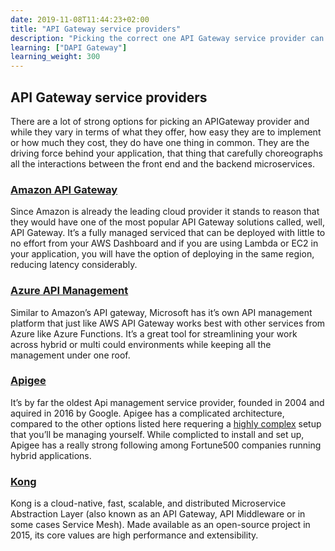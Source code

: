 ```yaml
---
date: 2019-11-08T11:44:23+02:00
title: "API Gateway service providers"
description: "Picking the correct one API Gateway service provider can be difficult"
learning: ["DAPI Gateway"]
learning_weight: 300
---
```



## API Gateway service providers

There are a lot of strong options for picking an APIGateway provider and while they vary in terms of what they offer, how easy they are to implement or how much they cost, they do have one thing in common. They are the driving force behind your application, that thing that carefully choreographs all the interactions between the front end and the backend microservices.


### [Amazon API Gateway](https://aws.amazon.com/api-gateway/?nc2=type_a)

Since Amazon is already the leading cloud provider it stands to reason that they would have one of the most popular API Gateway solutions called, well, API Gateway. It’s a fully managed serviced that can be deployed with little to no effort from your AWS Dashboard and if you are using Lambda or EC2 in your application, you will have the option of deploying in the same region, reducing latency considerably.


### [Azure API Management ](https://azure.microsoft.com/en-us/services/api-management/)

Similar to Amazon’s API gateway, Microsoft has it’s own API management platform that just like AWS API Gateway works best with other services from Azure like Azure Functions.  It’s a great tool for streamlining your work across hybrid or multi could environments while keeping all the management under one roof.


### [Apigee](apigee.com)

It’s by far the oldest Api management service provider, founded in 2004 and aquired in 2016 by Google. Apigee has a complicated architecture, compared to the other options listed here requering a [highly complex](https://docs.apigee.com/private-cloud/v4.18.05/installation-requirements) setup that you’ll be managing yourself. While complicted to install and set up, Apigee has a really strong following among Fortune500 companies running hybrid applications.


### [Kong](https://github.com/Kong/kong)

Kong is a cloud-native, fast, scalable, and distributed Microservice Abstraction Layer (also known as an API Gateway, API Middleware or in some cases Service Mesh). Made available as an open-source project in 2015, its core values are high performance and extensibility.
